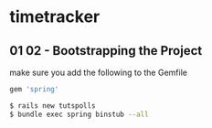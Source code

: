 # timetracker


## 01 02 - Bootstrapping the Project 

make sure you add the following to the Gemfile 

```ruby
gem 'spring'
```

```bash
$ rails new tutspolls
$ bundle exec spring binstub --all
```

